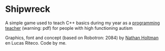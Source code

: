 Shipwreck
=========

A simple game used to teach C++ basics during my year as a [programming teacher](https://github.com/BruceJillis/Shipwreck/blob/master/Autisten%20met%20talent%20NRC%202012-03-31.pdf?raw=true) (warning: pdf) for people with high functioning autism

Graphics, font and concept (based on Robotron: 2084) by [Nathan Holtman](http://nathanholtman.nl/) en Lucas Riteco.
Code by me.